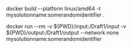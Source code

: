 docker build --platform linux/amd64 -t mysolutionname:somerandomidentifier .

docker run --rm -v ${PWD}/input:/Draft1/input -v ${PWD}/output:/Draft1/output --network none mysolutionname:somerandomidentifier